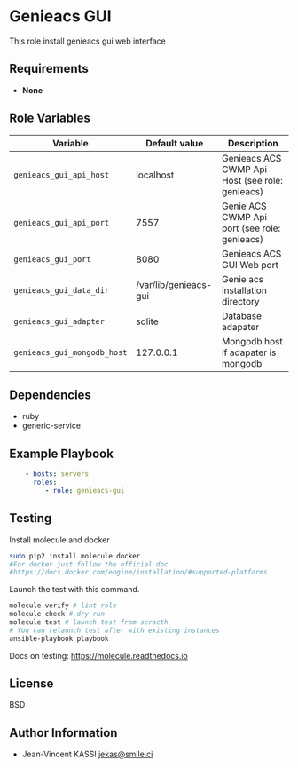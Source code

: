 Genieacs GUI
=========

This role install genieacs gui web interface

Requirements
------------

* **None**

Role Variables
--------------


Variable | Default value |Description
---------|---------------|--------------
`genieacs_gui_api_host` | localhost | Genieacs ACS CWMP Api Host (see role: genieacs)
`genieacs_gui_api_port` |  7557 | Genie ACS CWMP Api port (see role: genieacs)
`genieacs_gui_port` |  8080 | Genieacs ACS GUI Web port
`genieacs_gui_data_dir` | /var/lib/genieacs-gui | Genie acs installation directory
`genieacs_gui_adapter` | sqlite | Database adapater
`genieacs_gui_mongodb_host` | 127.0.0.1 | Mongodb host if adapater is mongodb

Dependencies
------------

* ruby
* generic-service


Example Playbook
----------------

```yml
    - hosts: servers
      roles:
         - role: genieacs-gui
```

Testing
--------

Install molecule and docker

```sh
sudo pip2 install molecule docker
#For docker just follow the official doc
#https://docs.docker.com/engine/installation/#supported-platforms
```

Launch the test with this command.

```sh
molecule verify # lint role
molecule check # dry run
molecule test # launch test from scracth
# You can relaunch test after with existing instances
ansible-playbook playbook
```

Docs on testing:
https://molecule.readthedocs.io

License
-------

BSD

Author Information
------------------

* Jean-Vincent KASSI <jekas@smile.ci>